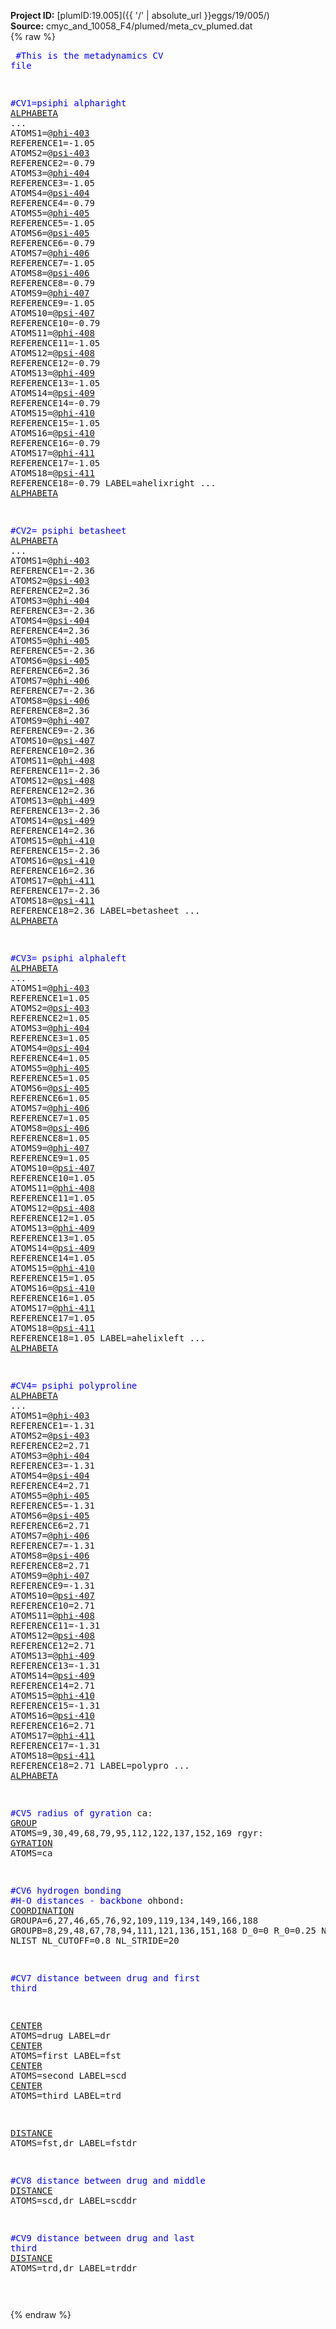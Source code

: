 **Project ID:** [plumID:19.005]({{ '/' | absolute_url }}eggs/19/005/)  
**Source:** cmyc_and_10058_F4/plumed/meta_cv_plumed.dat  
{% raw %}<pre>
<span style="color:blue">#This is the metadynamics CV file</span>

<span style="color:blue">#CV1=psiphi alpharight</span>
<a href="https://plumed.github.io/doc-master/user-doc/html/_a_l_p_h_a_b_e_t_a.html">ALPHABETA</a> ...
ATOMS1=@<a href="https://plumed.github.io/doc-master/user-doc/html/_m_o_l_i_n_f_o.html">phi-403</a>  REFERENCE1=-1.05
ATOMS2=@<a href="https://plumed.github.io/doc-master/user-doc/html/_m_o_l_i_n_f_o.html">psi-403</a>  REFERENCE2=-0.79
ATOMS3=@<a href="https://plumed.github.io/doc-master/user-doc/html/_m_o_l_i_n_f_o.html">phi-404</a>  REFERENCE3=-1.05
ATOMS4=@<a href="https://plumed.github.io/doc-master/user-doc/html/_m_o_l_i_n_f_o.html">psi-404</a>  REFERENCE4=-0.79
ATOMS5=@<a href="https://plumed.github.io/doc-master/user-doc/html/_m_o_l_i_n_f_o.html">phi-405</a>  REFERENCE5=-1.05
ATOMS6=@<a href="https://plumed.github.io/doc-master/user-doc/html/_m_o_l_i_n_f_o.html">psi-405</a>  REFERENCE6=-0.79
ATOMS7=@<a href="https://plumed.github.io/doc-master/user-doc/html/_m_o_l_i_n_f_o.html">phi-406</a>  REFERENCE7=-1.05
ATOMS8=@<a href="https://plumed.github.io/doc-master/user-doc/html/_m_o_l_i_n_f_o.html">psi-406</a>  REFERENCE8=-0.79
ATOMS9=@<a href="https://plumed.github.io/doc-master/user-doc/html/_m_o_l_i_n_f_o.html">phi-407</a>  REFERENCE9=-1.05
ATOMS10=@<a href="https://plumed.github.io/doc-master/user-doc/html/_m_o_l_i_n_f_o.html">psi-407</a> REFERENCE10=-0.79
ATOMS11=@<a href="https://plumed.github.io/doc-master/user-doc/html/_m_o_l_i_n_f_o.html">phi-408</a> REFERENCE11=-1.05
ATOMS12=@<a href="https://plumed.github.io/doc-master/user-doc/html/_m_o_l_i_n_f_o.html">psi-408</a> REFERENCE12=-0.79
ATOMS13=@<a href="https://plumed.github.io/doc-master/user-doc/html/_m_o_l_i_n_f_o.html">phi-409</a> REFERENCE13=-1.05
ATOMS14=@<a href="https://plumed.github.io/doc-master/user-doc/html/_m_o_l_i_n_f_o.html">psi-409</a> REFERENCE14=-0.79
ATOMS15=@<a href="https://plumed.github.io/doc-master/user-doc/html/_m_o_l_i_n_f_o.html">phi-410</a> REFERENCE15=-1.05
ATOMS16=@<a href="https://plumed.github.io/doc-master/user-doc/html/_m_o_l_i_n_f_o.html">psi-410</a> REFERENCE16=-0.79
ATOMS17=@<a href="https://plumed.github.io/doc-master/user-doc/html/_m_o_l_i_n_f_o.html">phi-411</a> REFERENCE17=-1.05
ATOMS18=@<a href="https://plumed.github.io/doc-master/user-doc/html/_m_o_l_i_n_f_o.html">psi-411</a> REFERENCE18=-0.79
LABEL=ahelixright
... <a href="https://plumed.github.io/doc-master/user-doc/html/_a_l_p_h_a_b_e_t_a.html">ALPHABETA</a>

<span style="color:blue">#CV2= psiphi betasheet</span>
<a href="https://plumed.github.io/doc-master/user-doc/html/_a_l_p_h_a_b_e_t_a.html">ALPHABETA</a> ...
ATOMS1=@<a href="https://plumed.github.io/doc-master/user-doc/html/_m_o_l_i_n_f_o.html">phi-403</a>  REFERENCE1=-2.36
ATOMS2=@<a href="https://plumed.github.io/doc-master/user-doc/html/_m_o_l_i_n_f_o.html">psi-403</a>  REFERENCE2=2.36
ATOMS3=@<a href="https://plumed.github.io/doc-master/user-doc/html/_m_o_l_i_n_f_o.html">phi-404</a>  REFERENCE3=-2.36
ATOMS4=@<a href="https://plumed.github.io/doc-master/user-doc/html/_m_o_l_i_n_f_o.html">psi-404</a>  REFERENCE4=2.36
ATOMS5=@<a href="https://plumed.github.io/doc-master/user-doc/html/_m_o_l_i_n_f_o.html">phi-405</a>  REFERENCE5=-2.36
ATOMS6=@<a href="https://plumed.github.io/doc-master/user-doc/html/_m_o_l_i_n_f_o.html">psi-405</a>  REFERENCE6=2.36
ATOMS7=@<a href="https://plumed.github.io/doc-master/user-doc/html/_m_o_l_i_n_f_o.html">phi-406</a>  REFERENCE7=-2.36
ATOMS8=@<a href="https://plumed.github.io/doc-master/user-doc/html/_m_o_l_i_n_f_o.html">psi-406</a>  REFERENCE8=2.36
ATOMS9=@<a href="https://plumed.github.io/doc-master/user-doc/html/_m_o_l_i_n_f_o.html">phi-407</a>  REFERENCE9=-2.36
ATOMS10=@<a href="https://plumed.github.io/doc-master/user-doc/html/_m_o_l_i_n_f_o.html">psi-407</a> REFERENCE10=2.36
ATOMS11=@<a href="https://plumed.github.io/doc-master/user-doc/html/_m_o_l_i_n_f_o.html">phi-408</a> REFERENCE11=-2.36
ATOMS12=@<a href="https://plumed.github.io/doc-master/user-doc/html/_m_o_l_i_n_f_o.html">psi-408</a> REFERENCE12=2.36
ATOMS13=@<a href="https://plumed.github.io/doc-master/user-doc/html/_m_o_l_i_n_f_o.html">phi-409</a> REFERENCE13=-2.36
ATOMS14=@<a href="https://plumed.github.io/doc-master/user-doc/html/_m_o_l_i_n_f_o.html">psi-409</a> REFERENCE14=2.36
ATOMS15=@<a href="https://plumed.github.io/doc-master/user-doc/html/_m_o_l_i_n_f_o.html">phi-410</a> REFERENCE15=-2.36
ATOMS16=@<a href="https://plumed.github.io/doc-master/user-doc/html/_m_o_l_i_n_f_o.html">psi-410</a> REFERENCE16=2.36
ATOMS17=@<a href="https://plumed.github.io/doc-master/user-doc/html/_m_o_l_i_n_f_o.html">phi-411</a> REFERENCE17=-2.36
ATOMS18=@<a href="https://plumed.github.io/doc-master/user-doc/html/_m_o_l_i_n_f_o.html">psi-411</a> REFERENCE18=2.36
LABEL=betasheet
... <a href="https://plumed.github.io/doc-master/user-doc/html/_a_l_p_h_a_b_e_t_a.html">ALPHABETA</a>

<span style="color:blue">#CV3= psiphi alphaleft</span>
<a href="https://plumed.github.io/doc-master/user-doc/html/_a_l_p_h_a_b_e_t_a.html">ALPHABETA</a> ...
ATOMS1=@<a href="https://plumed.github.io/doc-master/user-doc/html/_m_o_l_i_n_f_o.html">phi-403</a>  REFERENCE1=1.05
ATOMS2=@<a href="https://plumed.github.io/doc-master/user-doc/html/_m_o_l_i_n_f_o.html">psi-403</a>  REFERENCE2=1.05
ATOMS3=@<a href="https://plumed.github.io/doc-master/user-doc/html/_m_o_l_i_n_f_o.html">phi-404</a>  REFERENCE3=1.05
ATOMS4=@<a href="https://plumed.github.io/doc-master/user-doc/html/_m_o_l_i_n_f_o.html">psi-404</a>  REFERENCE4=1.05
ATOMS5=@<a href="https://plumed.github.io/doc-master/user-doc/html/_m_o_l_i_n_f_o.html">phi-405</a>  REFERENCE5=1.05
ATOMS6=@<a href="https://plumed.github.io/doc-master/user-doc/html/_m_o_l_i_n_f_o.html">psi-405</a>  REFERENCE6=1.05
ATOMS7=@<a href="https://plumed.github.io/doc-master/user-doc/html/_m_o_l_i_n_f_o.html">phi-406</a>  REFERENCE7=1.05
ATOMS8=@<a href="https://plumed.github.io/doc-master/user-doc/html/_m_o_l_i_n_f_o.html">psi-406</a>  REFERENCE8=1.05
ATOMS9=@<a href="https://plumed.github.io/doc-master/user-doc/html/_m_o_l_i_n_f_o.html">phi-407</a>  REFERENCE9=1.05
ATOMS10=@<a href="https://plumed.github.io/doc-master/user-doc/html/_m_o_l_i_n_f_o.html">psi-407</a> REFERENCE10=1.05
ATOMS11=@<a href="https://plumed.github.io/doc-master/user-doc/html/_m_o_l_i_n_f_o.html">phi-408</a> REFERENCE11=1.05
ATOMS12=@<a href="https://plumed.github.io/doc-master/user-doc/html/_m_o_l_i_n_f_o.html">psi-408</a> REFERENCE12=1.05
ATOMS13=@<a href="https://plumed.github.io/doc-master/user-doc/html/_m_o_l_i_n_f_o.html">phi-409</a> REFERENCE13=1.05
ATOMS14=@<a href="https://plumed.github.io/doc-master/user-doc/html/_m_o_l_i_n_f_o.html">psi-409</a> REFERENCE14=1.05
ATOMS15=@<a href="https://plumed.github.io/doc-master/user-doc/html/_m_o_l_i_n_f_o.html">phi-410</a> REFERENCE15=1.05
ATOMS16=@<a href="https://plumed.github.io/doc-master/user-doc/html/_m_o_l_i_n_f_o.html">psi-410</a> REFERENCE16=1.05
ATOMS17=@<a href="https://plumed.github.io/doc-master/user-doc/html/_m_o_l_i_n_f_o.html">phi-411</a> REFERENCE17=1.05
ATOMS18=@<a href="https://plumed.github.io/doc-master/user-doc/html/_m_o_l_i_n_f_o.html">psi-411</a> REFERENCE18=1.05
LABEL=ahelixleft
... <a href="https://plumed.github.io/doc-master/user-doc/html/_a_l_p_h_a_b_e_t_a.html">ALPHABETA</a>

<span style="color:blue">#CV4= psiphi polyproline</span>
<a href="https://plumed.github.io/doc-master/user-doc/html/_a_l_p_h_a_b_e_t_a.html">ALPHABETA</a> ...
ATOMS1=@<a href="https://plumed.github.io/doc-master/user-doc/html/_m_o_l_i_n_f_o.html">phi-403</a>  REFERENCE1=-1.31
ATOMS2=@<a href="https://plumed.github.io/doc-master/user-doc/html/_m_o_l_i_n_f_o.html">psi-403</a>  REFERENCE2=2.71
ATOMS3=@<a href="https://plumed.github.io/doc-master/user-doc/html/_m_o_l_i_n_f_o.html">phi-404</a>  REFERENCE3=-1.31
ATOMS4=@<a href="https://plumed.github.io/doc-master/user-doc/html/_m_o_l_i_n_f_o.html">psi-404</a>  REFERENCE4=2.71
ATOMS5=@<a href="https://plumed.github.io/doc-master/user-doc/html/_m_o_l_i_n_f_o.html">phi-405</a>  REFERENCE5=-1.31
ATOMS6=@<a href="https://plumed.github.io/doc-master/user-doc/html/_m_o_l_i_n_f_o.html">psi-405</a>  REFERENCE6=2.71
ATOMS7=@<a href="https://plumed.github.io/doc-master/user-doc/html/_m_o_l_i_n_f_o.html">phi-406</a>  REFERENCE7=-1.31
ATOMS8=@<a href="https://plumed.github.io/doc-master/user-doc/html/_m_o_l_i_n_f_o.html">psi-406</a>  REFERENCE8=2.71
ATOMS9=@<a href="https://plumed.github.io/doc-master/user-doc/html/_m_o_l_i_n_f_o.html">phi-407</a>  REFERENCE9=-1.31
ATOMS10=@<a href="https://plumed.github.io/doc-master/user-doc/html/_m_o_l_i_n_f_o.html">psi-407</a> REFERENCE10=2.71
ATOMS11=@<a href="https://plumed.github.io/doc-master/user-doc/html/_m_o_l_i_n_f_o.html">phi-408</a> REFERENCE11=-1.31
ATOMS12=@<a href="https://plumed.github.io/doc-master/user-doc/html/_m_o_l_i_n_f_o.html">psi-408</a> REFERENCE12=2.71
ATOMS13=@<a href="https://plumed.github.io/doc-master/user-doc/html/_m_o_l_i_n_f_o.html">phi-409</a> REFERENCE13=-1.31
ATOMS14=@<a href="https://plumed.github.io/doc-master/user-doc/html/_m_o_l_i_n_f_o.html">psi-409</a> REFERENCE14=2.71
ATOMS15=@<a href="https://plumed.github.io/doc-master/user-doc/html/_m_o_l_i_n_f_o.html">phi-410</a> REFERENCE15=-1.31
ATOMS16=@<a href="https://plumed.github.io/doc-master/user-doc/html/_m_o_l_i_n_f_o.html">psi-410</a> REFERENCE16=2.71
ATOMS17=@<a href="https://plumed.github.io/doc-master/user-doc/html/_m_o_l_i_n_f_o.html">phi-411</a> REFERENCE17=-1.31
ATOMS18=@<a href="https://plumed.github.io/doc-master/user-doc/html/_m_o_l_i_n_f_o.html">psi-411</a> REFERENCE18=2.71
LABEL=polypro
... <a href="https://plumed.github.io/doc-master/user-doc/html/_a_l_p_h_a_b_e_t_a.html">ALPHABETA</a>

<span style="color:blue">#CV5 radius of gyration</span>
ca: <a href="https://plumed.github.io/doc-master/user-doc/html/_g_r_o_u_p.html">GROUP</a> ATOMS=9,30,49,68,79,95,112,122,137,152,169
rgyr: <a href="https://plumed.github.io/doc-master/user-doc/html/_g_y_r_a_t_i_o_n.html">GYRATION</a> ATOMS=ca

<span style="color:blue">#CV6 hydrogen bonding</span>
<span style="color:blue">#H-O distances - backbone</span>
ohbond: <a href="https://plumed.github.io/doc-master/user-doc/html/_c_o_o_r_d_i_n_a_t_i_o_n.html">COORDINATION</a> GROUPA=6,27,46,65,76,92,109,119,134,149,166,188 GROUPB=8,29,48,67,78,94,111,121,136,151,168 D_0=0 R_0=0.25 NN=8 MM=12 NLIST NL_CUTOFF=0.8 NL_STRIDE=20


<span style="color:blue">#CV7 distance between drug and first third</span>

<a href="https://plumed.github.io/doc-master/user-doc/html/_c_e_n_t_e_r.html">CENTER</a> ATOMS=drug       LABEL=dr
<a href="https://plumed.github.io/doc-master/user-doc/html/_c_e_n_t_e_r.html">CENTER</a> ATOMS=first      LABEL=fst
<a href="https://plumed.github.io/doc-master/user-doc/html/_c_e_n_t_e_r.html">CENTER</a> ATOMS=second     LABEL=scd
<a href="https://plumed.github.io/doc-master/user-doc/html/_c_e_n_t_e_r.html">CENTER</a> ATOMS=third      LABEL=trd

<a href="https://plumed.github.io/doc-master/user-doc/html/_d_i_s_t_a_n_c_e.html">DISTANCE</a> ATOMS=fst,dr   LABEL=fstdr

<span style="color:blue">#CV8 distance between drug and middle</span>
<a href="https://plumed.github.io/doc-master/user-doc/html/_d_i_s_t_a_n_c_e.html">DISTANCE</a> ATOMS=scd,dr   LABEL=scddr

<span style="color:blue">#CV9 distance between drug and last third</span>
<a href="https://plumed.github.io/doc-master/user-doc/html/_d_i_s_t_a_n_c_e.html">DISTANCE</a> ATOMS=trd,dr   LABEL=trddr

</pre>{% endraw %}
